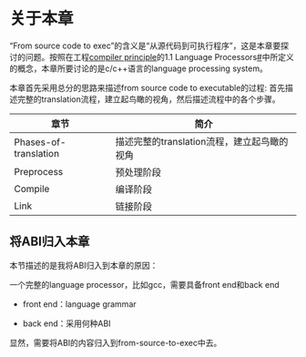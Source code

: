 # 关于本章

“From source code to exec”的含义是“从源代码到可执行程序”，这是本章要探讨的问题。按照在工程[compiler principle](https://dengking.github.io/compiler-principle)的1.1 Language Processors[#](https://dengking.github.io/compiler-principle/Chapter-1-Introduction/1.1-Language-Processors/#11-language-processors)中所定义的概念，本章所要讨论的是c/c++语言的language processing system。

本章首先采用总分的思路来描述from source code to executable的过程: 首先描述完整的translation流程，建立起鸟瞰的视角，然后描述流程中的各个步骤。

| 章节                  | 简介                                        |
| --------------------- | ------------------------------------------- |
| Phases-of-translation | 描述完整的translation流程，建立起鸟瞰的视角 |
| Preprocess            | 预处理阶段                                  |
| Compile               | 编译阶段                                    |
| Link                  | 链接阶段                                    |



## 将ABI归入本章

本节描述的是我将ABI归入到本章的原因：

一个完整的language processor，比如gcc，需要具备front end和back end

- front end：language grammar

- back end：采用何种ABI

显然，需要将ABI的内容归入到from-source-to-exec中去。